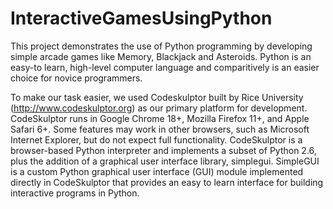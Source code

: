 # InteractiveGamesUsingPython

This project demonstrates the use of Python programming by developing simple arcade games like Memory, Blackjack and Asteroids. Python is an easy-to learn, high-level computer language and comparitively is an easier choice for novice programmers.

To make our task easier, we used Codeskulptor built by Rice University (http://www.codeskulptor.org) as our primary platform for development. CodeSkulptor runs in Google Chrome 18+, Mozilla Firefox 11+, and Apple Safari 6+. Some features may work in other browsers, such as Microsoft Internet Explorer, but do not expect full functionality. CodeSkulptor is a browser-based Python interpreter and implements a subset of Python 2.6, plus the addition of a graphical user interface library, simplegui. SimpleGUI is a custom Python graphical user interface (GUI) module implemented directly in CodeSkulptor that provides an easy to learn interface for building interactive programs in Python.
